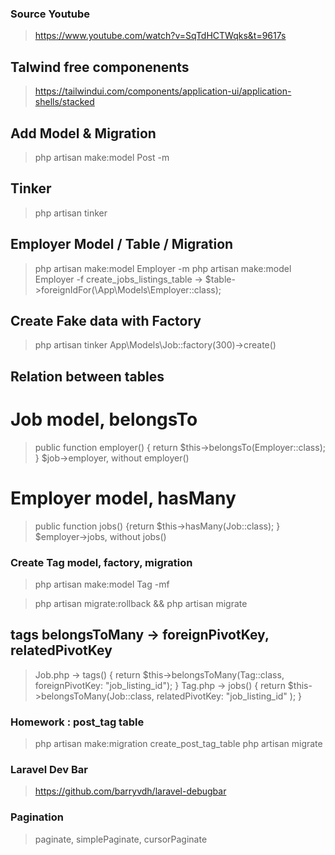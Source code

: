 ### Source Youtube

> https://www.youtube.com/watch?v=SqTdHCTWqks&t=9617s

## Talwind free componenents

> https://tailwindui.com/components/application-ui/application-shells/stacked

## Add Model & Migration

> php artisan make:model Post -m

## Tinker

> php artisan tinker

## Employer Model / Table / Migration

> php artisan make:model Employer -m
> php artisan make:model Employer -f
> create_jobs_listings_table -> $table->foreignIdFor(\App\Models\Employer::class);

## Create Fake data with Factory

> php artisan tinker
> App\Models\Job::factory(300)->create()

## Relation between tables

# Job model, belongsTo

> public function employer() { return $this->belongsTo(Employer::class); }
> $job->employer, without employer()

# Employer model, hasMany

> public function jobs() {return $this->hasMany(Job::class); }
> $employer->jobs, without jobs()

### Create Tag model, factory, migration

> php artisan make:model Tag -mf

> php artisan migrate:rollback && php artisan migrate

## tags belongsToMany -> foreignPivotKey, relatedPivotKey

> Job.php -> tags() { return $this->belongsToMany(Tag::class, foreignPivotKey: "job_listing_id"); }
> Tag.php -> jobs() { return $this->belongsToMany(Job::class, relatedPivotKey: "job_listing_id" ); }

### Homework : post_tag table

> php artisan make:migration create_post_tag_table
> php artisan migrate

### Laravel Dev Bar

> https://github.com/barryvdh/laravel-debugbar

### Pagination

> paginate, simplePaginate, cursorPaginate
